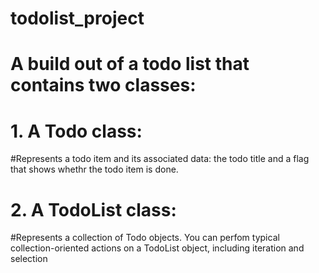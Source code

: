 # todolist_project

# A build out of a todo list that contains two classes: 

# 1. A Todo class: 

#Represents a todo item and its associated data: the todo title and a flag that shows whethr the todo item is done.

# 2. A TodoList class:
#Represents a collection of Todo objects. You can perfom typical collection-oriented actions on a TodoList object, including iteration and selection

 

